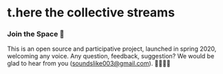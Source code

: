 # **t.here the collective streams**



### Join the Space 🐠

This is an open source and participative project, launched in spring 2020, welcoming any voice. 
Any question, feedback, suggestion? We would be glad to hear from you (soundslike003@gmail.com). 🚀👾🌵🗿
